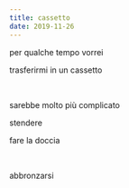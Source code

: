 ```yaml
---
title: cassetto
date: 2019-11-26
---
```

per qualche tempo vorrei

trasferirmi in un cassetto

<br />

sarebbe molto più complicato

stendere

fare la doccia

<br />

abbronzarsi

